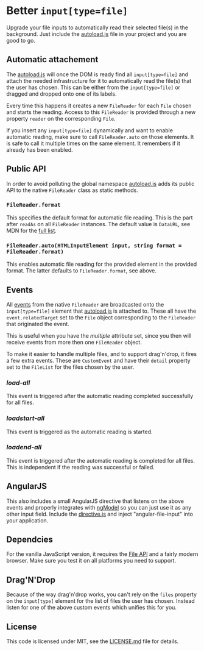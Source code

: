 # Better `input[type=file]`
Upgrade your file inputs to automatically read their selected file(s) in the
background. Just include the [autoload.js][1] file in your project and you are
good to go.

## Automatic attachement
The [autoload.js][1] will once the DOM is ready find all `input[type=file]` and
attach the needed infrastructure for it to automatically read the file(s) that
the user has chosen. This can be either from the `input[type=file]` or dragged
and dropped onto one of its labels.

Every time this happens it creates a new `FileReader` for each `File` chosen and
starts the reading. Access to this `FileReader` is provided through a new
property `reader` on the corresponding `File`.

If you insert any `input[type=file]` dynamically and want to enable automatic
reading, make sure to call `FileReader.auto` on those elements. It is safe to
call it multiple times on the same element. It remembers if it already has been
enabled.

## Public API
In order to avoid polluting the global namespace [autoload.js][1] adds its
public API to the native `FileReader` class as static methods.

### `FileReader.format`
This specifies the default format for automatic file reading. This is the part
after `readAs` on all `FileReader` instances. The default value is `DataURL`,
see MDN for the [full list][2].

### `FileReader.auto(HTMLInputElement input, string format = FileReader.format)`
This enables automatic file reading for the provided element in the provided
format. The latter defaults to `FileReader.format`, see above.

## Events
All [events][3] from the native `FileReader` are broadcasted onto the
`input[type=file]` element that [autoload.js][1] is attached to. These all have
the `event.relatedTarget` set to the `File` object corresponding to the
`FileReader` that originated the event.

This is useful when you have the _multiple_ attribute set, since you then will
receive events from more then one `FileReader` object.

To make it easier to handle multiple files, and to support drag'n'drop, it
fires a few extra events. These are `CustomEvent` and have their `detail`
property set to the `FileList` for the files chosen by the user.

### _load-all_
This event is triggered after the automatic reading completed successfully for
all files.

### _loadstart-all_
This event is triggered as the automatic reading is started.

### _loadend-all_
This event is triggered after the automatic reading is completed for all files.
This is independent if the reading was successful or failed.

## AngularJS
This also includes a small AngularJS directive that listens on the above events
and properly integrates with [ngModel][4] so you can just use it as any other
input field. Include the [directive.js][5] and inject "angular-file-input" into
your application.

## Dependcies
For the vanilla JavaScript version, it requires the [File API][6] and a fairly
modern browser. Make sure you test it on all platforms you need to support.

## Drag'N'Drop
Because of the way drag'n'drop works, you can't rely on the `files` property on
the `input[type]` element for the list of files the user has chosen. Instead
listen for one of the above custom events which unifies this for you.

## License
This code is licensed under MIT, see the [LICENSE.md][7] file for details.

[1]: autoload.js
[2]: https://developer.mozilla.org/en-US/docs/Web/API/FileReader#Methods
[3]: https://developer.mozilla.org/en-US/docs/Web/API/FileReader#Event_handlers
[4]: https://docs.angularjs.org/api/ng/directive/ngModel
[5]: directive.js
[6]: https://developer.mozilla.org/en-US/docs/Using_files_from_web_applications
[7]: LICENSE.md

